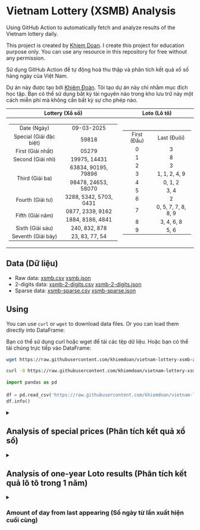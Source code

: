 # Vietnam Lottery (XSMB) Analysis

Using GitHub Action to automatically fetch and analyze results of the Vietnam lottery daily.

This project is created by [Khiem Doan](https://github.com/khiemdoan). I create this project for education purpose only. You can use any resource in this repository for free without any permission.

Sử dụng GitHub Action để tự động hoá thu thập và phân tích kết quả xổ số hàng ngày của Việt Nam.

Dự án này được tạo bởi [Khiêm Đoàn](https://github.com/khiemdoan). Tôi tạo dự án này chỉ nhằm mục đích học tập. Bạn có thể sử dụng bất kỳ tài nguyên nào trong kho lưu trữ này một cách miễn phí mà không cần bất kỳ sự cho phép nào.

| Lottery (Xổ số) | Loto (Lô tô) |
| :------------: | :----------: |
| <table><tr><td>Date (Ngày)</td><td>09-03-2025</td></tr><tr><td>Special (Giải đặc biệt)</td><td>59818</td></tr><tr><td>First (Giải nhất)</td><td>05279</td></tr><tr><td>Second (Giải nhì)</td><td>19975, 14431</td></tr><tr><td rowspan="2">Third (Giải ba)</td><td>63834, 90195, 79896</td></tr><tr><td>98478, 24653, 58070</td></tr><tr><td>Fourth (Giải tư)</td><td>3288, 5342, 5703, 0431</td></tr><tr><td rowspan="2">Fifth (Giải năm)</td><td>0877, 2339, 9162</td></tr><tr><td>1884, 8186, 4841</td></tr><tr><td>Sixth (Giải sáu)</td><td>240, 832, 878</td></tr><tr><td>Seventh (Giải bảy)</td><td>23, 83, 77, 54</td></tr></table> | <table><tr><td>First (Đầu)</td><td>Last (Đuôi)</td></tr><tr><td>0</td><td>3</td></tr><tr><td>1</td><td>8</td></tr><tr><td>2</td><td>3</td></tr><tr><td>3</td><td>1, 1, 2, 4, 9</td></tr><tr><td>4</td><td>0, 1, 2</td></tr><tr><td>5</td><td>3, 4</td></tr><tr><td>6</td><td>2</td></tr><tr><td>7</td><td>0, 5, 7, 7, 8, 8, 9</td></tr><tr><td>8</td><td>3, 4, 6, 8</td></tr><tr><td>9</td><td>5, 6</td></tr></table> |

## Data (Dữ liệu)

* Raw data: [xsmb.csv](https://raw.githubusercontent.com/khiemdoan/vietnam-lottery-xsmb-analysis/refs/heads/main/data/xsmb.csv) [xsmb.json](https://raw.githubusercontent.com/khiemdoan/vietnam-lottery-xsmb-analysis/refs/heads/main/data/xsmb.json)
* 2-digits data: [xsmb-2-digits.csv](https://raw.githubusercontent.com/khiemdoan/vietnam-lottery-xsmb-analysis/refs/heads/main/data/xsmb-2-digits.csv) [xsmb-2-digits.json](https://raw.githubusercontent.com/khiemdoan/vietnam-lottery-xsmb-analysis/refs/heads/main/data/xsmb-2-digits.json)
* Sparse data: [xsmb-sparse.csv](https://raw.githubusercontent.com/khiemdoan/vietnam-lottery-xsmb-analysis/refs/heads/main/data/xsmb-sparse.csv) [xsmb-sparse.json](https://raw.githubusercontent.com/khiemdoan/vietnam-lottery-xsmb-analysis/refs/heads/main/data/xsmb-sparse.json)

## Using

You can use `curl` or `wget` to download data files. Or you can load them directly into DataFrame:

Bạn có thể sử dụng curl hoặc wget để tải các tệp dữ liệu. Hoặc bạn có thể tải chúng trực tiếp vào DataFrame:

```sh
wget https://raw.githubusercontent.com/khiemdoan/vietnam-lottery-xsmb-analysis/refs/heads/main/data/xsmb.csv
```

```sh
curl -O https://raw.githubusercontent.com/khiemdoan/vietnam-lottery-xsmb-analysis/refs/heads/main/data/xsmb-2-digits.csv
```

```python
import pandas as pd

df = pd.read_csv('https://raw.githubusercontent.com/khiemdoan/vietnam-lottery-xsmb-analysis/refs/heads/main/data/xsmb-sparse.csv')
df.info()
```

<details>
  <summary><h2>Analysis of special prices (Phân tích kết quả xổ số)</h2></summary>
  <h3>Amount of day from last appearing (Số ngày từ lần xuất hiện cuối cùng)</h3>

  ![Delta](images/special_delta.jpg)

  <h3>Top 10 amount of day from last appearing (Top 10 số lâu chưa xuất hiện)</h3>

  ![Delta top 10](images/special_delta_top_10.jpg)
</details>

<details>
  <summary><h2>Analysis of one-year Loto results (Phân tích kết quả lô tô trong 1 năm)</h2></summary>

  Max: 124. Min: 62.

  Mean: 97.47. Standard deviation: 10.96.

  <h3>Detail (Chi tiết)</h3>

  ![Detail](images/heatmap.jpg)

  <h3>Top 10</h3>

  ![Top 10](images/top-10.jpg)

  <h3>Distribution (Phân bổ)</h3>

  ![Distribution](images/distribution.jpg)
</details>

<details>
  <summary><h3>Amount of day from last appearing (Số ngày từ lần xuất hiện cuối cùng)</h2></summary>

  ![Delta](images/delta.jpg)

  <h3>Top 10 amount of day from last appearing (Top 10 số lâu chưa xuất hiện)</h3>

  ![Delta top 10](images/delta_top_10.jpg)
</details>